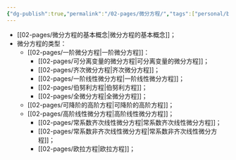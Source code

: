 ```yaml
---
{"dg-publish":true,"permalink":"/02-pages/微分方程/","tags":["personal/blog","math/高等数学/微分方程"]}
---
```


- [[02-pages/微分方程的基本概念\|微分方程的基本概念]]；
- 微分方程的类型：
	- [[02-pages/一阶微分方程\|一阶微分方程]]：
		- [[02-pages/可分离变量的微分方程\|可分离变量的微分方程]]；
		- [[02-pages/齐次微分方程\|齐次微分方程]]；
		- [[02-pages/一阶线性微分方程\|一阶线性微分方程]]；
		- [[02-pages/伯努利方程\|伯努利方程]]；
		- [[02-pages/全微分方程\|全微分方程]]；
	- [[02-pages/可降阶的高阶方程\|可降阶的高阶方程]]；
	- [[02-pages/高阶线性微分方程\|高阶线性微分方程]]；
		- [[02-pages/常系数齐次线性微分方程\|常系数齐次线性微分方程]]；
		- [[02-pages/常系数非齐次线性微分方程\|常系数非齐次线性微分方程]]；
		- [[02-pages/欧拉方程\|欧拉方程]]；